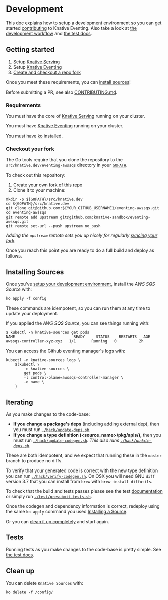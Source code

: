 # Development

This doc explains how to setup a development environment so you can get started
[contributing](./CONTRIBUTING.md) to Knative Eventing. Also take a look at
[the development workflow](./CONTRIBUTING.md#workflow) and
[the test docs](./test/README.md).

## Getting started

1. Setup [Knative Serving](http://github.com/knative/serving)
1. Setup [Knative Eventing](http://github.com/knative/eventing)
1. [Create and checkout a repo fork](#checkout-your-fork)

Once you meet these requirements, you can
[install sources](#installing-sources)!

Before submitting a PR, see also [CONTRIBUTING.md](./CONTRIBUTING.md).

### Requirements

You must have the core of [Knative Serving](http://github.com/knative/serving)
running on your cluster.

You must have [Knative Eventing](http://github.com/knative/eventing) running on
your cluster.

You must have [ko](https://github.com/google/ko) installed.

### Checkout your fork

The Go tools require that you clone the repository to the
`src/knative.dev/eventing-awssqs` directory in your
[`GOPATH`](https://github.com/golang/go/wiki/SettingGOPATH).

To check out this repository:

1. Create your own
   [fork of this repo](https://help.github.com/articles/fork-a-repo/)
1. Clone it to your machine:

```shell
mkdir -p ${GOPATH}/src/knative.dev
cd ${GOPATH}/src/knative.dev
git clone git@github.com:${YOUR_GITHUB_USERNAME}/eventing-awssqs.git
cd eventing-awssqs
git remote add upstream git@github.com:knative-sandbox/eventing-awssqs.git
git remote set-url --push upstream no_push
```

_Adding the `upstream` remote sets you up nicely for regularly
[syncing your fork](https://help.github.com/articles/syncing-a-fork/)._

Once you reach this point you are ready to do a full build and deploy as
follows.

## Installing Sources

Once you've [setup your development environment](#getting-started), install
the _AWS SQS Source_ with:

```
ko apply -f config
```

These commands are idempotent, so you can run them at any time to update your
deployment.

If you applied the _AWS SQS Source_, you can see things running with:

```shell
$ kubectl -n knative-sources get pods
NAME                          READY     STATUS    RESTARTS   AGE
awssqs-controller-xyz-xyz   1/1       Running   0          2h
```

You can access the Github eventing manager's logs with:

```shell
kubectl -n knative-sources logs \
    $(kubectl \
        -n knative-sources \
        get pods \
        -l control-plane=awssqs-controller-manager \
        -o name \
    )
```

## Iterating

As you make changes to the code-base:

- **If you change a package's deps** (including adding external dep), then you
  must run [`./hack/update-deps.sh`](./hack/update-deps.sh).
- **If you change a type definition (\<source_name\>/pkg/apis/),** then you must
  run [`./hack/update-codegen.sh`](./hack/update-codegen.sh). _This also runs
  [`./hack/update-deps.sh`](./hack/update-deps.sh)._

These are both idempotent, and we expect that running these in the `master`
branch to produce no diffs.

To verify that your generated code is correct with the new type definition you
can run [`./hack/verify-codegen.sh`](./hack/verify-codegen.sh). On OSX you will
need GNU `diff` version 3.7 that you can install from `brew` with
`brew install diffutils`.

To check that the build and tests passes please see the test
[documentation](#tests) or simply run
[`./test/presubmit-tests.sh`](./test/presubmit-tests.sh).

Once the codegen and dependency information is correct, redeploy using the same
`ko apply` command you used [Installing a Source](#installing-a-source).

Or you can [clean it up completely](#clean-up) and start again.

## Tests

Running tests as you make changes to the code-base is pretty simple. See
[the test docs](./test/README.md).

## Clean up

You can delete `Knative Sources` with:

```shell
ko delete -f /config/
```

<!--
TODO(#15): Add default telemetry.
## Telemetry

See [telemetry documentation](./docs/telemetry.md).
-->
